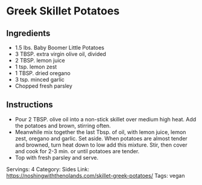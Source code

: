 # Greek Skillet Potatoes
## Ingredients
- 1.5 lbs. Baby Boomer Little Potatoes
- 3 TBSP. extra virgin olive oil, divided
- 2 TBSP. lemon juice
- 1 tsp. lemon zest
- 1 TBSP. dried oregano
- 3 tsp. minced garlic
- Chopped fresh parsley
## Instructions
- Pour 2 TBSP. olive oil into a non-stick skillet over medium high heat. Add the potatoes and brown, stirring often.
- Meanwhile mix together the last Tbsp. of oil, with lemon juice, lemon zest, oregano and garlic. Set aside. When potatoes are almost tender and browned, turn heat down to low add this mixture. Stir, then cover and cook for 2-3 min. or until potatoes are tender.
- Top with fresh parsley and serve.

Servings: 4
Category: Sides
Link: https://noshingwiththenolands.com/skillet-greek-potatoes/
Tags: vegan
